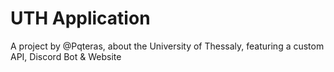 # UTH Application

A project by @Pqteras, about the University of Thessaly, featuring a custom API, Discord Bot & Website
